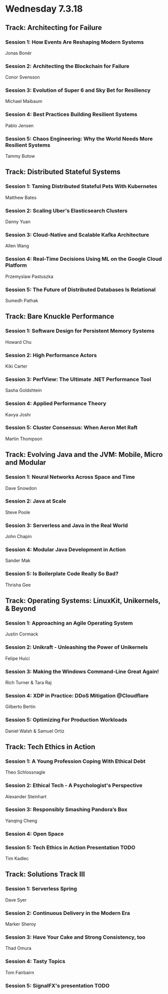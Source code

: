 # Wednesday 7.3.18

## Track: Architecting for Failure
### Session 1: How Events Are Reshaping Modern Systems
Jonas Bonér
### Session 2: Architecting the Blockchain for Failure
Conor Svensson
### Session 3: Evolution of Super 6 and Sky Bet for Resiliency
Michael Maibaum
### Session 4: Best Practices Building Resilient Systems
Pablo Jensen
### Session 5: Chaos Engineering: Why the World Needs More Resilient Systems
Tammy Butow

## Track: Distributed Stateful Systems
### Session 1: Taming Distributed Stateful Pets With Kubernetes
Matthew Bates
### Session 2: Scaling Uber's Elasticsearch Clusters
Danny Yuan
### Session 3: Cloud-Native and Scalable Kafka Architecture
Allen Wang
### Session 4: Real-Time Decisions Using ML on the Google Cloud Platform
Przemyslaw Pastuszka
### Session 5: The Future of Distributed Databases Is Relational
Sumedh Pathak

## Track: Bare Knuckle Performance
### Session 1: Software Design for Persistent Memory Systems
Howard Chu
### Session 2: High Performance Actors
Kiki Carter
### Session 3: PerfView: The Ultimate .NET Performance Tool
Sasha Goldshtein
### Session 4: Applied Performance Theory
Kavya Joshi
### Session 5: Cluster Consensus: When Aeron Met Raft
Martin Thompson

## Track: Evolving Java and the JVM: Mobile, Micro and Modular
### Session 1: Neural Networks Across Space and Time
Dave Snowdon
### Session 2: Java at Scale
Steve Poole
### Session 3: Serverless and Java in the Real World
John Chapin
### Session 4: Modular Java Development in Action
Sander Mak
### Session 5: Is Boilerplate Code Really So Bad?
Thrisha Gee

## Track: Operating Systems: LinuxKit, Unikernels, & Beyond
### Session 1: Approaching an Agile Operating System
Justin Cormack
### Session 2: Unikraft - Unleashing the Power of Unikernels
Felipe Huici
### Session 3: Making the Windows Command-Line Great Again!
Rich Turner & Tara Raj
### Session 4: XDP in Practice: DDoS Mitigation @Cloudflare
Gilberto Bertin
### Session 5: Optimizing For Production Workloads
Daniel Walsh & Samuel Ortiz

## Track: Tech Ethics in Action
### Session 1: A Young Profession Coping With Ethical Debt
Theo Schlossnagle
### Session 2: Ethical Tech - A Psychologist's Perspective
Alexander Steinhart
### Session 3: Responsibly Smashing Pandora’s Box
Yanqing Cheng
### Session 4: Open Space
### Session 5: Tech Ethics in Action Presentation TODO
Tim Kadlec

## Track: Solutions Track III
### Session 1: Serverless Spring
Dave Syer
### Session 2: Continuous Delivery in the Modern Era
Marker Sheroy
### Session 3: Have Your Cake and Strong Consistency, too
Thad Omura
### Session 4: Tasty Topics
Tom Fairbairn
### Session 5: SignalFX's presentation TODO

